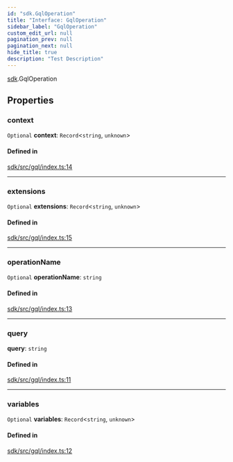 ```yaml
---
id: "sdk.GqlOperation"
title: "Interface: GqlOperation"
sidebar_label: "GqlOperation"
custom_edit_url: null
pagination_prev: null
pagination_next: null
hide_title: true
description: "Test Description"
---
```


[sdk](../namespaces/sdk.md).GqlOperation

## Properties

### context

 `Optional` **context**: `Record`<`string`, `unknown`\>

#### Defined in

[sdk/src/gql/index.ts:14](https://github.com/AKASHAorg/akasha-framework/blob/5fd9b78a/sdk/src/gql/index.ts#L14)

___

### extensions

 `Optional` **extensions**: `Record`<`string`, `unknown`\>

#### Defined in

[sdk/src/gql/index.ts:15](https://github.com/AKASHAorg/akasha-framework/blob/5fd9b78a/sdk/src/gql/index.ts#L15)

___

### operationName

 `Optional` **operationName**: `string`

#### Defined in

[sdk/src/gql/index.ts:13](https://github.com/AKASHAorg/akasha-framework/blob/5fd9b78a/sdk/src/gql/index.ts#L13)

___

### query

 **query**: `string`

#### Defined in

[sdk/src/gql/index.ts:11](https://github.com/AKASHAorg/akasha-framework/blob/5fd9b78a/sdk/src/gql/index.ts#L11)

___

### variables

 `Optional` **variables**: `Record`<`string`, `unknown`\>

#### Defined in

[sdk/src/gql/index.ts:12](https://github.com/AKASHAorg/akasha-framework/blob/5fd9b78a/sdk/src/gql/index.ts#L12)
